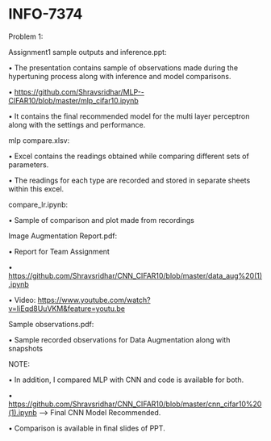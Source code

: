 # INFO-7374
Problem 1:

Assignment1 sample outputs and inference.ppt:

• The presentation contains sample of observations made during the hypertuning process along with inference and model comparisons.

• https://github.com/Shravsridhar/MLP--CIFAR10/blob/master/mlp_cifar10.ipynb

• It contains the final recommended model for the multi layer perceptron along with the settings and performance.

mlp compare.xlsv:

• Excel contains the readings obtained while comparing different sets of parameters.

• The readings for each type are recorded and stored in separate sheets within this excel.

compare_lr.ipynb:

• Sample of comparison and plot made from recordings

Image Augmentation Report.pdf:

• Report for Team Assignment

• https://github.com/Shravsridhar/CNN_CIFAR10/blob/master/data_aug%20(1).ipynb

• Video: https://www.youtube.com/watch?v=IiEqd8UuVKM&feature=youtu.be

Sample observations.pdf:

• Sample recorded observations for Data Augmentation along with snapshots


NOTE:

• In addition, I compared MLP with CNN and code is available for both.

• https://github.com/Shravsridhar/CNN_CIFAR10/blob/master/cnn_cifar10%20(1).ipynb --> Final CNN Model Recommended.

• Comparison is available in final slides of PPT.
